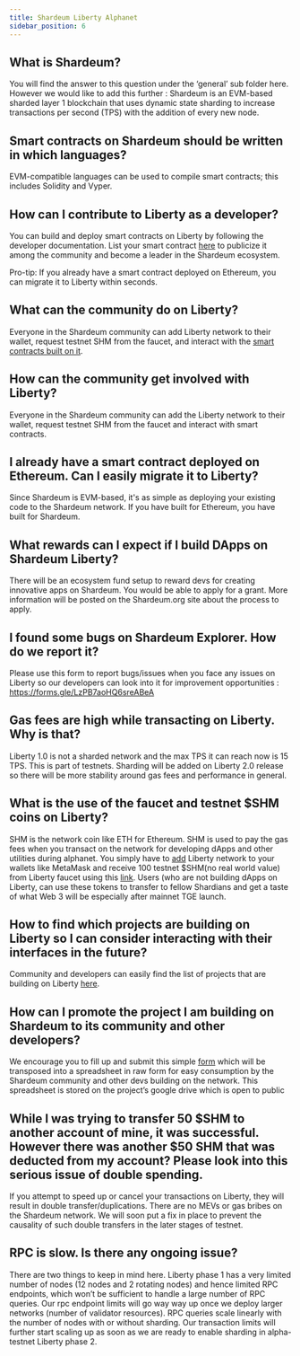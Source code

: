 ```yaml
---
title: Shardeum Liberty Alphanet
sidebar_position: 6
---
```


## What is Shardeum?

You will find the answer to this question under the ‘general’ sub folder here. However we would like to add this further : Shardeum is an EVM-based sharded layer 1 blockchain that uses dynamic state sharding to increase transactions per second (TPS) with the addition of every new node.

## Smart contracts on Shardeum should be written in which languages?

EVM-compatible languages can be used to compile smart contracts; this includes Solidity and Vyper.

## How can I contribute to Liberty as a developer?

You can build and deploy smart contracts on Liberty by following the developer documentation. List your smart contract [here](https://forms.gle/BFLXtLn9Urq9KH998) to publicize it among the community and become a leader in the Shardeum ecosystem.

Pro-tip: If you already have a smart contract deployed on Ethereum, you can migrate it to Liberty within seconds.

## What can the community do on Liberty?

Everyone in the Shardeum community can add Liberty network to their wallet, request testnet SHM from the faucet, and interact with the [smart contracts built on it](https://bit.ly/liberty-dapps).

## How can the community get involved with Liberty?

Everyone in the Shardeum community can add the Liberty network to their wallet, request testnet SHM from the faucet and interact with smart contracts.

## I already have a smart contract deployed on Ethereum. Can I easily migrate it to Liberty?

Since Shardeum is EVM-based, it's as simple as deploying your existing code to the Shardeum network. If you have built for Ethereum, you have built for Shardeum.

## What rewards can I expect if I build DApps on Shardeum Liberty?

There will be an ecosystem fund setup to reward devs for creating innovative apps on Shardeum. You would be able to apply for a grant. More information will be posted on the Shardeum.org site about the process to apply.

## I found some bugs on Shardeum Explorer. How do we report it?

Please use this form to report bugs/issues when you face any issues on Liberty so our developers can look into it for improvement opportunities : https://forms.gle/LzPB7aoHQ6sreABeA

## Gas fees are high while transacting on Liberty. Why is that?

Liberty 1.0 is not a sharded network and the max TPS it can reach now is 15 TPS. This is part of testnets. Sharding will be added on Liberty 2.0 release so there will be more stability around gas fees and performance in general.

## What is the use of the faucet and testnet $SHM coins on Liberty?

SHM is the network coin like ETH for Ethereum. SHM is used to pay the gas fees when
you transact on the network for developing dApps and other utilities during alphanet. You simply have to [add](/basics/Wallets/MetaMask/add-shardeum-network) Liberty network to your wallets like MetaMask and receive 100 testnet $SHM(no real world value) from Liberty faucet using this [link](https://faucet.liberty10.shardeum.org/). Users (who are not building dApps on Liberty, can use these tokens to transfer to fellow Shardians and get a taste of what Web 3 will be especially after mainnet TGE launch.

## How to find which projects are building on Liberty so I can consider interacting with their interfaces in the future?

Community and developers can easily find the list of projects that are building on Liberty [here](https://docs.google.com/spreadsheets/d/1kthKCY097MlNwfm8g8OAhldmFOE5rTG9vwl7FHrnDEk/edit#gid=907836377).

## How can I promote the project I am building on Shardeum to its community and other developers?

We encourage you to fill up and submit this simple [form](https://forms.gle/BFLXtLn9Urq9KH998) which will be transposed into a spreadsheet in raw form for easy consumption by the Shardeum community and other devs building on the network. This spreadsheet is stored on the project’s google drive which is open to public

## While I was trying to transfer 50 $SHM to another account of mine, it was successful. However there was another $50 SHM that was deducted from my account? Please look into this serious issue of double spending.

If you attempt to speed up or cancel your transactions on Liberty, they will result in double transfer/duplications. There are no MEVs or gas bribes on the Shardeum network. We will soon put a fix in place to prevent the causality of such double transfers in the later stages of testnet.

## RPC is slow. Is there any ongoing issue?

There are two things to keep in mind here. Liberty phase 1 has a very limited number of nodes (12 nodes and 2 rotating nodes) and hence limited RPC endpoints, which won’t be sufficient to handle a large number of RPC queries. Our rpc endpoint limits will go way way up once we deploy larger networks (number of validator resources). RPC queries scale linearly with the number of nodes with or without sharding.  Our transaction limits will further start scaling up as soon as we are ready to enable sharding in alpha-testnet Liberty phase 2.

